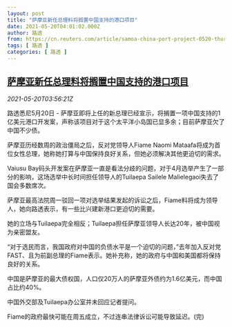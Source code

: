 ```yaml
---
layout: post
title: "萨摩亚新任总理料将搁置中国支持的港口项目"
date: 2021-05-20T04:01:02.000Z
author: 路透
from: https://cn.reuters.com/article/samoa-china-port-project-0520-thur-idCNKCS2D1099
tags: [ 路透 ]
categories: [ 路透 ]
---
```

<!--1621483262000-->
[萨摩亚新任总理料将搁置中国支持的港口项目](https://cn.reuters.com/article/samoa-china-port-project-0520-thur-idCNKCS2D1099)
------

<div>
<div><i>2021-05-20T03:56:21Z</i></div><p>路透悉尼5月20日 - 萨摩亚即将上任的新总理已经宣示，将搁置一项中国支持的1亿美元港口开发案，声称该项目对于这个太平洋小岛国已显多余；目前萨摩亚欠了中国不少债。</p><p>萨摩亚历经数周的政治僵局之后，反对党领导人Fiame Naomi Mataafa将成为首位女性总理，她称她打算与中国保持良好关系，但她必须解决其他更迫切的需求。</p><p>Vaiusu Bay码头开发案在萨摩亚一直是看法分歧的问题，对于4月选举产生了一部分的影响，这场选举中长时间担任领导人的Tuilaepa Sailele Malielegaoi失去了国会多数席次。</p><p>萨摩亚最高法院周一驳回一项对选举结果发起的诉讼之后，Fiame料将成为领导人，她向路透表示，有一些比兴建新港口更迫切的需要。</p><p>她的立场与Tuilaepa完全相反；Tuilaepa担任萨摩亚领导人长达20年，被中国视为亲密盟友。</p><p>“对于选民而言，我国政府对中国的负债水平是一个迫切的问题，”去年加入反对党FAST、且为前副总理的Fiame表示。她补充称，她的政府与中国和美国都将保持良好的关系。</p><p>中国是萨摩亚的最大债权国，人口仅20万人的萨摩亚外债约为1.6亿美元，而中国占比约40%。</p><p>中国外交部及Tuilaepa办公室并未回应记者提问。</p><p>Fiame的政府最快可能在周五成立，不过连串法律诉讼可能导致延迟。(完)</p>
</div>
